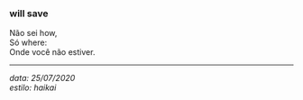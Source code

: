 ### will save
Não sei how,  
Só where:  
Onde você não estiver.

---
_data: 25/07/2020_  
_estilo: haikai_  
